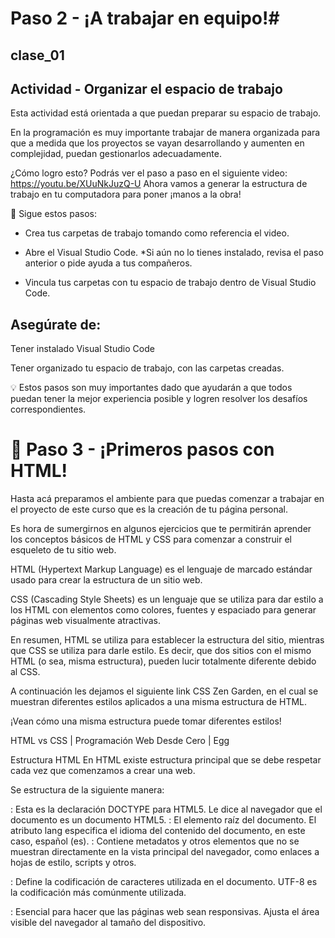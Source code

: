 # Paso 2 - ¡A trabajar en equipo!#
## clase_01

## Actividad - Organizar el espacio de trabajo

Esta actividad está orientada a que puedan preparar su espacio de trabajo.  

En la programación es muy importante trabajar de manera organizada para que a medida que los proyectos se vayan desarrollando y aumenten en complejidad, puedan gestionarlos adecuadamente.

¿Cómo logro esto? Podrás ver el paso a paso en el siguiente video:
https://youtu.be/XUuNkJuzQ-U
Ahora vamos a generar la estructura de trabajo en tu computadora para poner ¡manos a la obra!

💠 Sigue estos pasos:

- Crea tus carpetas de trabajo tomando como referencia el video.

- Abre el Visual Studio Code. *Si aún no lo tienes instalado, revisa el paso anterior o pide ayuda a tus compañeros. 

- Vincula tus carpetas con tu espacio de trabajo dentro de Visual Studio Code.

## Asegúrate de:

Tener instalado Visual Studio Code

Tener organizado tu espacio de trabajo, con las carpetas creadas. 

💡 Estos pasos son muy importantes dado que ayudarán a que todos puedan tener la mejor experiencia posible y logren resolver los desafíos correspondientes.

#  👣 Paso 3 - ¡Primeros pasos con HTML!

Hasta acá preparamos el ambiente para que puedas comenzar a trabajar en el proyecto de este curso que es la creación de tu página personal. 

Es hora de sumergirnos en algunos ejercicios que te permitirán aprender los conceptos básicos de HTML y CSS para comenzar a construir el esqueleto de tu sitio web.

HTML (Hypertext Markup Language) es el lenguaje de marcado estándar usado para crear la estructura de un sitio web. 

CSS (Cascading Style Sheets) es un lenguaje que se utiliza para dar estilo a los HTML con elementos como colores, fuentes y espaciado para generar páginas web visualmente atractivas. 

En resumen, HTML se utiliza para establecer la estructura del sitio, mientras que CSS se utiliza para darle estilo. Es decir, que dos sitios con el mismo HTML (o sea, misma estructura), pueden lucir totalmente diferente debido al CSS. 

A continuación les dejamos el siguiente link CSS Zen Garden, en el cual se muestran diferentes estilos aplicados a una misma estructura de HTML. 

¡Vean cómo una misma estructura puede tomar diferentes estilos!

HTML vs CSS | Programación Web Desde Cero | Egg


Estructura HTML
En HTML existe estructura principal que se debe respetar cada vez que comenzamos a crear una web.  

Se estructura de la siguiente manera:

<!DOCTYPE html>: Esta es la declaración DOCTYPE para HTML5. Le dice al navegador que el documento es un documento HTML5.

<html lang="es">: El elemento raíz del documento. El atributo lang especifica el idioma del contenido del documento, en este caso, español (es).

<head>: Contiene metadatos y otros elementos que no se muestran directamente en la vista principal del navegador, como enlaces a hojas de estilo, scripts y otros.

<meta charset="UTF-8">: Define la codificación de caracteres utilizada en el documento. UTF-8 es la codificación más comúnmente utilizada.

<meta name="viewport" content="width=device-width, initial-scale=1.0">: Esencial para hacer que las páginas web sean responsivas. Ajusta el área visible del navegador al tamaño del dispositivo.

<title>: Define el título del documento, que se muestra en la pestaña del navegador o en la barra de título.

<body>: Contiene el contenido visible de la página web, como texto, imágenes, enlaces, formularios y más.

Elementos HTML
El lenguaje HTML se escribe mediante elementos. Los elementos tienen una estructura determinada, como se muestra en esta imagen. 

![Html](./pwdc/mi_primera_web/img/image.png)

* Todo lo que se encuentra entre < > es una etiqueta

 * <p></p> es una etiqueta de párrafo, es decir que sirve para escribir un texto.

## Estilos en CSS
En el código CSS se aplican reglas de estilo que afectarán al HTML como se muestra en la siguiente imagen
![Css](./pwdc/mi_primera_web/img/image2.png)
* Siempre debemos indicar el elemento al cuál estaremos afectando con el estilo CSS, en este caso el h1 (que es un elemento de título en html)

* Luego aplicaremos las propiedades que deseemos, junto con sus valores correspondientes. En el ejemplo le estamos aplicando un color negro al título h1.

El elemento más común y utilizado en HTML es <div></div>.  Este elemento representa un contenedor de bloque. Es una de las etiquetas más empleadas en el diseño y estructuración de páginas web.  La etiqueta <div> no tiene un significado semántico específico. Es decir, por sí misma, no indica qué tipo de contenido debe ir dentro de ella. Es simplemente un contenedor genérico.

Ahora sí, ¡Vamos a dar el primer paso codeando, qué emoción! 

 ¡Comencemos! 🚀
 ![Actividad 1](./pwdc/mi_primera_web/img/image3.png)

## Construyendo mi primer HTML
 Ahora bien, el primer paso y esqueleto de toda página web es crear un documento HTML. ¡Manos a la obra!

El objetivo de esta actividad es:

Crear un archivo llamado index.html y otro llamado styles.css dentro de la carpeta 📁mi_primera_web (creada en el paso anterior).

Dentro de index.html crear la estructura básica de HTML. Esto significa que debe incluir las etiquetas <!DOCTYPE html>, <html>, <head>, <body>, y <title>.

¿Cómo logro esto? Si tienes dudas, podrás ver el paso a paso en el siguiente video:

Aquí veremos cómo hacer la estructura básica:

https://youtu.be/89KsIUa2HCI

![Actividad 2](./pwdc/mi_primera_web/img/image3.png)

 Linkear el CSS
El objetivo de esta actividad es:

1. Vincular el archivo CSS al archivo HTML. 

2. Comprobar que esté correctamente vinculado, agregando un background-color:black; a todo el sitio 

¿Cómo logro esto? Si tienes dudas, podrás ver el paso a paso en el siguiente video:

Aquí veremos cómo asociar el archivo CSS a nuestro HTML.
https://youtu.be/GwV2YyrOODQ

![Actividad 3](./pwdc/mi_primera_web/img/image3.png)
## Elementos HTML y estilos CSS
El objetivo de esta actividad es practicar, mediante la creación de diferentes elementos HTML con sus estilos CSS. Para ello vamos a seguir los siguientes pasos:

Crea una nueva carpeta llamada📁 practica_1 a la misma altura que la carpeta 📁 mi_primera_web

Dentro de la carpeta practica_1, crea un archivo index.html y un archivo styles.css

Vincular el archivo styles.css al index.html

Dentro del archivo index.html y entre las etiquetas <body></body>, inserta los 6 tipos de encabezados (<h1>, <h2>, <h3>, <h4>, <h5> y <h6>). Coloca textos en cada uno y verifica cómo van quedando en tu web. 

Encierra los encabezados dentro de una etiqueta <div></div> que los agrupe y funcione como contenedor. Puedes probar colocando un color de fondo para entender cómo se comporta el contenedor <div>

Agrega un párrafo utilizando una etiqueta <p>, que contenga una breve presentación personal y agrégale un background-color: blue; (pueden usar el color que prefieran)

Agrega una lista ordenada y una lista desordenada a tu página usando las etiquetas <ol> y <ul>, respectivamente. Dentro de cada una, crea al menos tres elementos utilizando la etiqueta <li>. 

Recuerda siempre guardar los cambios en el archivo y recarga la web en el explorador para ver los resultados.

📌 Importante: El valor de la propiedad color, puede ser un nombre de color, un código hexadecimal o un valor RGB. Pueden ver más información en 👉 Colores CSS (pueden traducir el sitio con el traductor de google)

¿Cómo logro esto? Si tienes dudas, podrás ver el paso a paso en el siguiente video:

Aquí veremos cómo crear diferentes elementos HTML y aplicar estilos CSS: 

Elementos HTML y CSS  |Programación Web Desde Cero | Egg

![Resumen](./pwdc/mi_primera_web/img/image4.png)
Hay ciertos puntos a tener en cuenta que esperamos que puedan aprender para las próximas clases, ya que iremos profundizando sobre los mismos. 

HTML tiene una estructura básica que debemos respetar para la creación de cualquier página web.  <!DOCTYPE html>, <html>, <head>, <body>.

El lenguaje HTML está compuesto por etiquetas. Dentro de las etiquetas <head></head> se escribe todo el contenido que no se va a ver en el navegador web, como por ejemplo el link al archivo CSS. Dentro de las etiquetas <body></body> se escribe todo el contenido que sí veremos en el navegador web. 

El lenguaje CSS está compuesto por reglas de estilo CSS, que lo que hacen es aplicar propiedades y valores a un elemento HTML, que llamamos selector. 

Elementos HTML que vimos hasta ahora: <h1> a <h6>, <p>, <ul>, <ol>, <li>